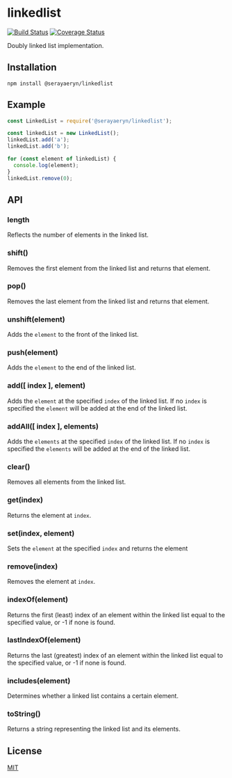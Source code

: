 # linkedlist

[![Build Status](https://travis-ci.org/SerayaEryn/linkedlist.svg?branch=master)](https://travis-ci.org/SerayaEryn/linkedlist)
[![Coverage Status](https://coveralls.io/repos/github/SerayaEryn/linkedlist/badge.svg?branch=master)](https://coveralls.io/github/SerayaEryn/linkedlist?branch=master)

Doubly linked list implementation.

## Installation

```
npm install @serayaeryn/linkedlist
```

## Example
```js
const LinkedList = require('@serayaeryn/linkedlist');

const linkedList = new LinkedList();
linkedList.add('a');
linkedList.add('b');

for (const element of linkedList) {
  console.log(element);
}
linkedList.remove(0);
```
## API
### length
Reflects the number of elements in the linked list.
### shift()
Removes the first element from the linked list and returns that element.
### pop()
Removes the last element from the linked list and returns that element.
### unshift(element)
Adds the `element` to the front of the linked list.
### push(element)
Adds the `element` to the end of the linked list.
### add([ index ], element)
Adds the `element` at the specified `index` of the linked list. If no `index` is specified the `element` will be added at the end of the linked list.
### addAll([ index ], elements)
Adds the `elements` at the specified `index` of the linked list. If no `index` is specified the `elements` will be added at the end of the linked list.
### clear()
Removes all elements from the linked list.
### get(index)
Returns the element at `index`.
### set(index, element)
Sets the `element` at the specified `index` and returns the element 
### remove(index)
Removes the element at `index`.
### indexOf(element)
Returns the first (least) index of an element within the linked list equal to the specified value, or -1 if none is found.
### lastIndexOf(element)
Returns the last (greatest) index of an element within the linked list equal to the specified value, or -1 if none is found.
### includes(element)
Determines whether a linked list contains a certain element.
### toString()
Returns a string representing the linked list and its elements.

## License
[MIT](./LICENSE)